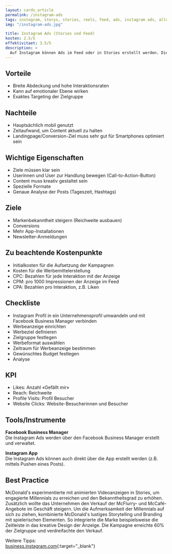 ```yaml
---
layout: cards_article
permalink: /instagram-ads
tags: instagram, storys, stories, reels, feed, ads, instagram ads, alle
img: "/instagram-ads.jpg"

title: Instagram Ads (Stories und Feed)
kosten: 2.5/5
effektivitaet: 3.5/5
description: >
  Auf Instagram können Ads im Feed oder in Stories erstellt werden. Die Ads bestehen aus einem Video oder Bild, Text sowie einem Call-to-Action. Da Instagram zu Facebook gehört, kann man beim Targeting auf den gleichen Datenpool zugreifen.
---
```


## Vorteile

- Breite Abdeckung und hohe Interaktionsraten
- Kann auf emotionaler Ebene wirken
- Exaktes Targeting der Zielgruppe

## Nachteile

- Hauptsächlich mobil genutzt
- Zeitaufwand, um Content aktuell zu halten
- Landingpage/Conversion-Ziel muss sehr gut für Smartphones optimiert sein

## Wichtige Eigenschaften

- Ziele müssen klar sein
- Userinnen und User zur Handlung bewegen (Call-to-Action-Button)
- Content muss kreativ gestaltet sein
- Spezielle Formate
- Genaue Analyse der Posts (Tageszeit, Hashtags)

## Ziele

- Markenbekanntheit steigern (Reichweite ausbauen)
- Conversions
- Mehr App-Installationen
- Newsletter-Anmeldungen

## Zu beachtende Kostenpunkte

- Initialkosten für die Aufsetzung der Kampagnen
- Kosten für die Werbemittelerstellung
- CPC: Bezahlen für jede Interaktion mit der Anzeige
- CPM: pro 1000 Impressionen der Anzeige im Feed
- CPA: Bezahlen pro Interaktion, z.B. Liken

## Checkliste

- Instagram Profil in ein Unternehmensprofil umwandeln und mit Facebook Business Manager verbinden
- Werbeanzeige einrichten
- Werbeziel definieren
- Zielgruppe festlegen
- Werbeformat auswählen
- Zeitraum für Werbeanzeige bestimmen
- Gewünschtes Budget festlegen
- Analyse

## KPI

- Likes: Anzahl «Gefällt mir»
- Reach: Reichweite
- Profile Visits: Profil Besucher
- Website Clicks: Website-Besucherinnen und Besucher

## Tools/Instrumente

**Facebook Business Manager**  
Die Instagram Ads werden über den Facebook Business Manager erstellt und verwaltet.

**Instagram App**  
Die Instagram Ads können auch direkt über die App erstellt werden (z.B. mittels Pushen eines Posts).

## Best Practice

McDonald's experimentierte mit animierten Videoanzeigen in Stories, um engagierte Millennials zu erreichen und den Bekanntheitsgrad zu erhöhen. Zusätzlich wollte das Unternehmen den Verkauf der McFlurry- und McCafé-Angebote im Geschäft steigern. Um die Aufmerksamkeit der Millennials auf sich zu ziehen, kombinierte McDonald's lustiges Storytelling und Branding mit spielerischen Elementen. So integrierte die Marke beispielsweise die Zeitleiste in das kreative Design der Anzeige. Die Kampagne erreichte 60% der Zielgruppe und verdreifachte den Verkauf.

Weitere Tipps:  
[business.instagram.com](https://business.instagram.com/){:target="\_blank"}
